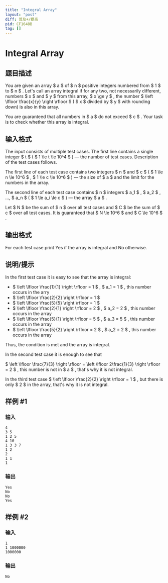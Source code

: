 ```yaml
---
title: "Integral Array"
layout: "post"
diff: 普及+/提高
pid: CF1648B
tag: []
---
```


# Integral Array

## 题目描述

You are given an array $ a $ of $ n $ positive integers numbered from $ 1 $ to $ n $ . Let's call an array integral if for any two, not necessarily different, numbers $ x $ and $ y $ from this array, $ x \ge y $ , the number $ \left \lfloor \frac{x}{y} \right \rfloor $ ( $ x $ divided by $ y $ with rounding down) is also in this array.

You are guaranteed that all numbers in $ a $ do not exceed $ c $ . Your task is to check whether this array is integral.

## 输入格式

The input consists of multiple test cases. The first line contains a single integer $ t $ ( $ 1 \le t \le 10^4 $ ) — the number of test cases. Description of the test cases follows.

The first line of each test case contains two integers $ n $ and $ c $ ( $ 1 \le n \le 10^6 $ , $ 1 \le c \le 10^6 $ ) — the size of $ a $ and the limit for the numbers in the array.

The second line of each test case contains $ n $ integers $ a_1 $ , $ a_2 $ , ..., $ a_n $ ( $ 1 \le a_i \le c $ ) — the array $ a $ .

Let $ N $ be the sum of $ n $ over all test cases and $ C $ be the sum of $ c $ over all test cases. It is guaranteed that $ N \le 10^6 $ and $ C \le 10^6 $ .

## 输出格式

For each test case print Yes if the array is integral and No otherwise.

## 说明/提示

In the first test case it is easy to see that the array is integral:

- $ \left \lfloor \frac{1}{1} \right \rfloor = 1 $ , $ a_1 = 1 $ , this number occurs in the arry
- $ \left \lfloor \frac{2}{2} \right \rfloor = 1 $
- $ \left \lfloor \frac{5}{5} \right \rfloor = 1 $
- $ \left \lfloor \frac{2}{1} \right \rfloor = 2 $ , $ a_2 = 2 $ , this number occurs in the array
- $ \left \lfloor \frac{5}{1} \right \rfloor = 5 $ , $ a_3 = 5 $ , this number occurs in the array
- $ \left \lfloor \frac{5}{2} \right \rfloor = 2 $ , $ a_2 = 2 $ , this number occurs in the array

Thus, the condition is met and the array is integral.

In the second test case it is enough to see that

 $ \left \lfloor \frac{7}{3} \right \rfloor = \left \lfloor 2\frac{1}{3} \right \rfloor = 2 $ , this number is not in $ a $ , that's why it is not integral.

In the third test case $ \left \lfloor \frac{2}{2} \right \rfloor = 1 $ , but there is only $ 2 $ in the array, that's why it is not integral.

## 样例 #1

### 输入

```
4
3 5
1 2 5
4 10
1 3 3 7
1 2
2
1 1
1
```

### 输出

```
Yes
No
No
Yes
```

## 样例 #2

### 输入

```
1
1 1000000
1000000
```

### 输出

```
No
```

